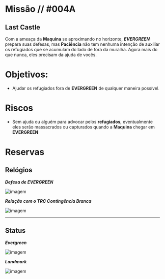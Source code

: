 # Missão // #004A
## Last Castle

Com a ameaça da **Maquina** se aproximando no horizonte, ***EVERGREEN*** prepara suas defesas, mas **Paciência** não tem nenhuma intenção de auxiliar os refugiados que se acumulam do lado de fora da muralha. Agora mais do que nunca, eles precisam da ajuda de vocês. 

# Objetivos:
- Ajudar os refugiados fora de **EVERGREEN** de qualquer maneira possível. 


# Riscos
- Sem ajuda ou alguém para advocar pelos **refugiados**, eventualmente eles serão massacrados ou capturados quando a **Maquina** chegar em **EVERGREEN**

# Reservas


## Relógios

***Defesa de EVERGREEN***


![imagem](clocks/06/6clock_3.png)

***Relação com o TRC Contingência Branca***


![imagem](clocks/06/6clock_3.png)

---

## Status

***Evergreen***

![imagem](clocks/04/4clock_2.png)


***Landmark***

![imagem](clocks/04/4clock_-1.png)
